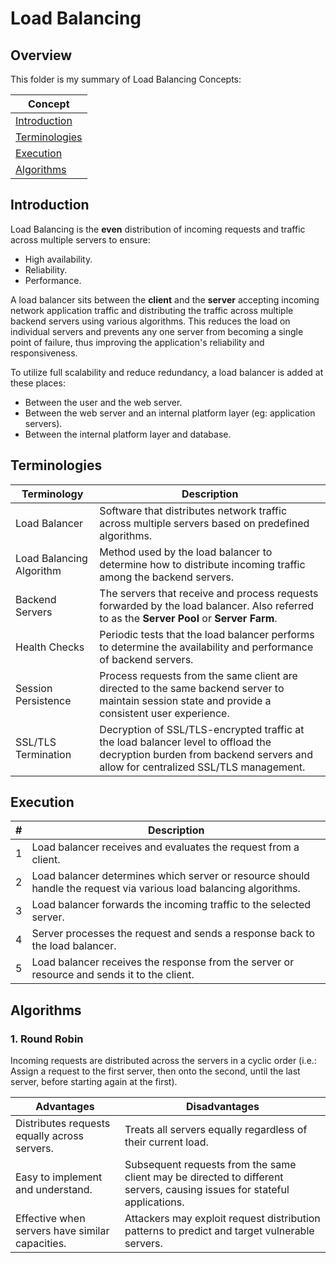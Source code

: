 # Load Balancing

## Overview
This folder is my summary of Load Balancing Concepts:

| Concept                         |
|---------------------------------|
| [Introduction](#introduction)   |
| [Terminologies](#terminologies) |
| [Execution](#execution)         |
| [Algorithms](#algorithms)       |

## Introduction
Load Balancing is the **even** distribution of incoming requests and traffic across multiple servers to ensure:
- High availability.
- Reliability.
- Performance.

A load balancer sits between the **client** and the **server** accepting incoming network application traffic and distributing the traffic across multiple backend servers using various algorithms.
This reduces the load on individual servers and prevents any one server from becoming a single point of failure,
thus improving the application's reliability and responsiveness.

To utilize full scalability and reduce redundancy, a load balancer is added at these places:
- Between the user and the web server.
- Between the web server and an internal platform layer (eg: application servers).
- Between the internal platform layer and database.

## Terminologies

| Terminology              | Description                                                                                                                                                            |
|--------------------------|------------------------------------------------------------------------------------------------------------------------------------------------------------------------|
| Load Balancer            | Software that distributes network traffic across multiple servers based on predefined algorithms.                                                                      |
| Load Balancing Algorithm | Method used by the load balancer to determine how to distribute incoming traffic among the backend servers.                                                            |
| Backend Servers          | The servers that receive and process requests forwarded by the load balancer. Also referred to as the **Server Pool** or **Server Farm**.                              |
| Health Checks            | Periodic tests that the load balancer performs to determine the availability and performance of backend servers.                                                       |
| Session Persistence      | Process requests from the same client are directed to the same backend server to maintain session state and provide a consistent user experience.                      |
| SSL/TLS Termination      | Decryption of SSL/TLS-encrypted traffic at the load balancer level to offload the decryption burden from backend servers and allow for centralized SSL/TLS management. |

## Execution
| # | Description                                                                                                        |
|---|--------------------------------------------------------------------------------------------------------------------|
| 1 | Load balancer receives and evaluates the request from a client.                                                    |
| 2 | Load balancer determines which server or resource should handle the request via various load balancing algorithms. |
| 3 | Load balancer forwards the incoming traffic to the selected server.                                                |
| 4 | Server processes the request and sends a response back to the load balancer.                                       |
| 5 | Load balancer receives the response from the server or resource and sends it to the client.                        |

## Algorithms
### 1. Round Robin
Incoming requests are distributed across the servers in a cyclic order (i.e.: Assign a request to the first server, then onto the second, until the last server, before starting again at the first).

| Advantages                                      | Disadvantages                                                                                                            |                                                                                                                                                                                                                     
|-------------------------------------------------|--------------------------------------------------------------------------------------------------------------------------|
| Distributes requests equally across servers.    | Treats all servers equally regardless of their current load.                                                             |
| Easy to implement and understand.               | Subsequent requests from the same client may be directed to different servers, causing issues for stateful applications. |
| Effective when servers have similar capacities. | Attackers may exploit request distribution patterns to predict and target vulnerable servers.                            |

